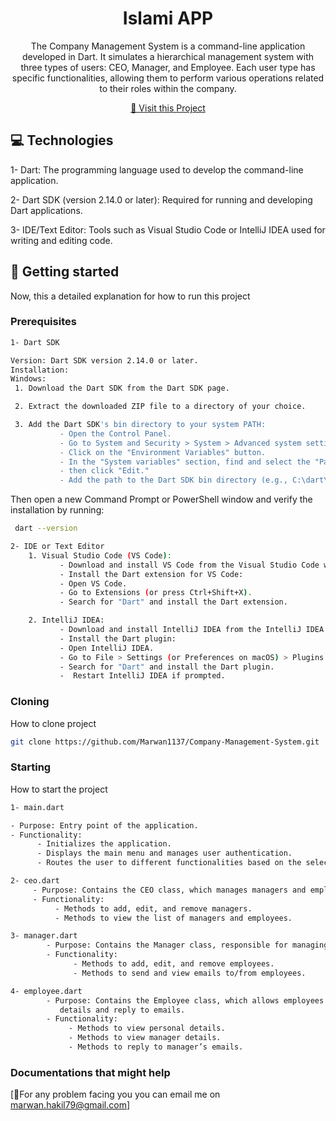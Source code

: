 

<h1 align="center" style="font-weight: bold;">Islami APP</h1>


<p align="center">The Company Management System is a command-line application developed in Dart. It simulates a hierarchical management system with three types of users: CEO, Manager, and Employee. Each user type has specific functionalities, allowing them to perform various operations related to their roles within the company.</p>


<p align="center">
<a href="https://github.com/Marwan1137/Company-Management-System/tree/main">📱 Visit this Project</a>
</p>

<h2 id="technologies">💻 Technologies</h2>

1- Dart: The programming language used to develop the command-line application.

2- Dart SDK (version 2.14.0 or later): Required for running and developing Dart applications.

3- IDE/Text Editor: Tools such as Visual Studio Code or IntelliJ IDEA used for writing and editing code.

<h2 id="started">🚀 Getting started</h2>

Now, this a detailed explanation for how to run this project

<h3>Prerequisites</h3>

```bash
1- Dart SDK

Version: Dart SDK version 2.14.0 or later.
Installation:
Windows:
 1. Download the Dart SDK from the Dart SDK page.

 2. Extract the downloaded ZIP file to a directory of your choice.

 3. Add the Dart SDK's bin directory to your system PATH:
           - Open the Control Panel.
           - Go to System and Security > System > Advanced system settings.
           - Click on the "Environment Variables" button.
           - In the "System variables" section, find and select the "Path" variable, 
           - then click "Edit."
           - Add the path to the Dart SDK bin directory (e.g., C:\dart\dart-sdk\bin).
```
Then open a new Command Prompt or PowerShell window and verify the installation by running:
```bash
 dart --version
```
```bash
2- IDE or Text Editor
    1. Visual Studio Code (VS Code):
           - Download and install VS Code from the Visual Studio Code website.
           - Install the Dart extension for VS Code:
           - Open VS Code.
           - Go to Extensions (or press Ctrl+Shift+X).
           - Search for "Dart" and install the Dart extension.

    2. IntelliJ IDEA:
           - Download and install IntelliJ IDEA from the IntelliJ IDEA website.
           - Install the Dart plugin:
           - Open IntelliJ IDEA.
           - Go to File > Settings (or Preferences on macOS) > Plugins.
           - Search for "Dart" and install the Dart plugin.
           -  Restart IntelliJ IDEA if prompted.
```






<h3>Cloning</h3>

How to clone  project

```bash
git clone https://github.com/Marwan1137/Company-Management-System.git
```

<h3>Starting</h3>

How to start the project

```bash
1- main.dart

- Purpose: Entry point of the application.
- Functionality:
      - Initializes the application.
      - Displays the main menu and manages user authentication.
      - Routes the user to different functionalities based on the selected role (CEO, Manager, Employee).
```

```bash
2- ceo.dart
     - Purpose: Contains the CEO class, which manages managers and employees.
     - Functionality:
          - Methods to add, edit, and remove managers.
          - Methods to view the list of managers and employees.
```
```bash
3- manager.dart
        - Purpose: Contains the Manager class, responsible for managing employees.
        - Functionality:
              - Methods to add, edit, and remove employees.
              - Methods to send and view emails to/from employees.
```
```bash
4- employee.dart
        - Purpose: Contains the Employee class, which allows employees to view personal 
           details and reply to emails.
        - Functionality:
             - Methods to view personal details.
             - Methods to view manager details.
             - Methods to reply to manager’s emails.
```









<h3>Documentations that might help</h3>

[📝For any problem facing you you can email me on marwan.hakil79@gmail.com]
